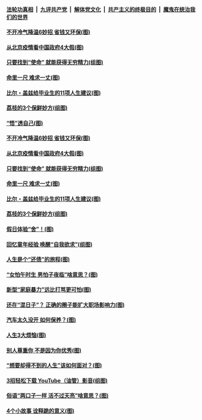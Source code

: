 ####  [法轮功真相](../../../../basic/blob/master/README.md?t=06230331) &nbsp;|&nbsp; [九评共产党](../../../../9ping.md/blob/master/README.md?t=06230331) &nbsp;|&nbsp; [解体党文化](../../../../jtdwh.md/blob/master/README.md?t=06230331)  &nbsp;|&nbsp; [共产主义的终极目的](../../../../gczydzjmd.md/blob/master/README.md?t=06230331) &nbsp;|&nbsp; [魔鬼在统治我们的世界](../../../../mgztzwmdsj.md/blob/master/README.md?t=06230331) 

#### [不开冷气降温6妙招 省钱又环保(图)](../pages/p8/937329.md?t=06230331) 

#### [从北京疫情看中国政府4大假(图)](../pages/p8/937196.md?t=06230331) 

#### [只要找到“使命” 就能获得无穷精力(组图)](../pages/p8/937159.md?t=06230331) 

#### [命里一尺 难求一丈(图)](../pages/p8/936782.md?t=06230331) 

#### [比尔・盖兹给毕业生的11项人生建议(图)](../pages/p8/936231.md?t=06230331) 

#### [荔枝的3个保鲜妙方(组图)](../pages/p8/936950.md?t=06230331) 

#### [“悟”透自己(图)](../pages/p8/936972.md?t=06230331) 

#### [不开冷气降温6妙招 省钱又环保(图)](../pages/p8/937329.md?t=06230331) 

#### [从北京疫情看中国政府4大假(图)](../pages/p8/937196.md?t=06230331) 

#### [只要找到“使命” 就能获得无穷精力(组图)](../pages/p8/937159.md?t=06230331) 

#### [命里一尺 难求一丈(图)](../pages/p8/936782.md?t=06230331) 

#### [比尔・盖兹给毕业生的11项人生建议(图)](../pages/p8/936231.md?t=06230331) 

#### [荔枝的3个保鲜妙方(组图)](../pages/p8/936950.md?t=06230331) 

#### [假日体验“舍”！(图)](../pages/p8/937183.md?t=06230331) 

#### [回忆童年经验 唤醒“自我欲求”(组图)](../pages/p8/937082.md?t=06230331) 

#### [人生是个“还债”的旅程(图)](../pages/p8/936768.md?t=06230331) 

#### [“女怕午时生 男怕子夜临”啥意思？(图)](../pages/p8/937081.md?t=06230331) 

#### [新型“家庭暴力”远比打骂更可怕(图)](../pages/p8/936230.md?t=06230331) 

#### [还在“混日子”？ 正确的圈子能扩大职场影响力(图)](../pages/p8/937049.md?t=06230331) 

#### [汽车太久没开 如何保养？(图)](../pages/p8/937035.md?t=06230331) 

#### [人生3大烦恼(图)](../pages/p8/936959.md?t=06230331) 

#### [别人尊重你 不是因为你优秀(图)](../pages/p8/936253.md?t=06230331) 

#### [“想要却得不到的人生”该如何面对？(图)](../pages/p8/936933.md?t=06230331) 

#### [3招轻松下载 YouTube（油管）影音(组图)](../pages/p8/936922.md?t=06230331) 

#### [俗语“两口子一样 活不过天亮”啥意思？(图)](../pages/p8/936917.md?t=06230331) 

#### [4个小故事 诠释跪的意义(图)](../pages/p8/936353.md?t=06230331) 

